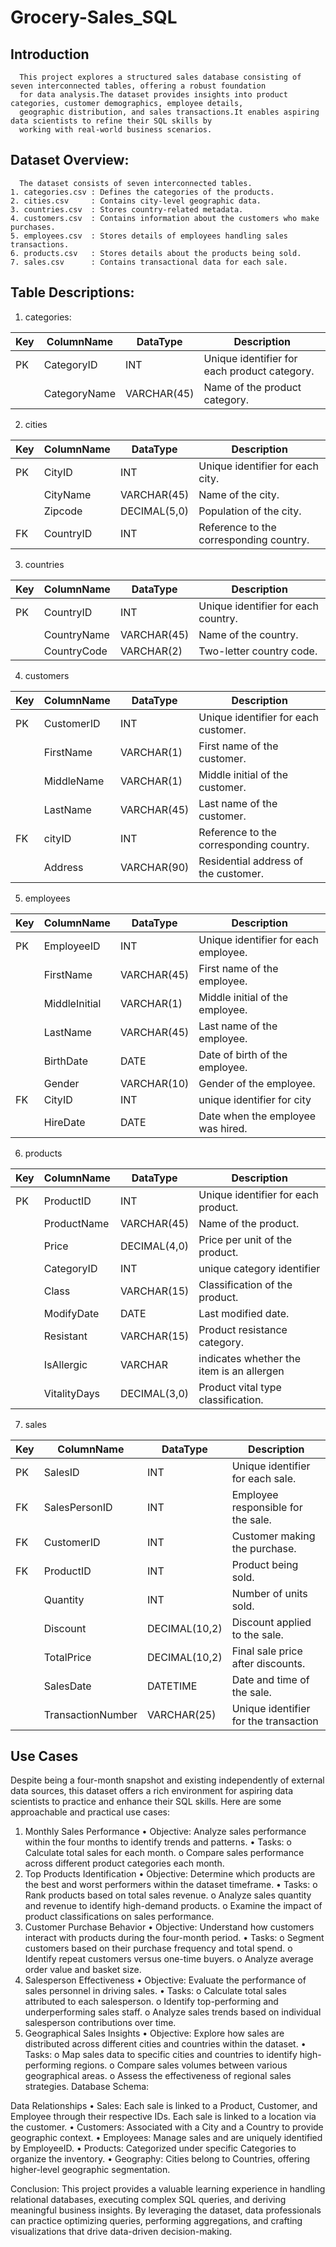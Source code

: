# Grocery-Sales_SQL
## Introduction
      This project explores a structured sales database consisting of seven interconnected tables, offering a robust foundation 
      for data analysis.The dataset provides insights into product categories, customer demographics, employee details,
      geographic distribution, and sales transactions.It enables aspiring data scientists to refine their SQL skills by 
      working with real-world business scenarios.
## Dataset Overview: 
      The dataset consists of seven interconnected tables.
    1. categories.csv : Defines the categories of the products.
    2. cities.csv     : Contains city-level geographic data.
    3. countries.csv  : Stores country-related metadata.
    4. customers.csv  : Contains information about the customers who make purchases.
    5. employees.csv  : Stores details of employees handling sales transactions.
    6. products.csv   : Stores details about the products being sold.
    7. sales.csv      : Contains transactional data for each sale.
## Table Descriptions:
 1. categories:
    
| Key | ColumnName | DataType | Description |
| ------- | ------- | ------- | ------- |   
|  PK | CategoryID |  INT | Unique identifier for each product category. |    	  	        
|     | CategoryName |  VARCHAR(45) |	 Name of the product category. |

2. cities
   
| Key | ColumnName | DataType | Description |
| ------- | ------- | ------- | ------- |   
|  PK | CityID |  INT | Unique identifier for each city. |    	  	        
|     | CityName |  VARCHAR(45) | Name of the city. |
|     | Zipcode |  DECIMAL(5,0) | Population of the city. |
| FK | CountryID |  INT | Reference to the corresponding country. |

3. countries

| Key | ColumnName | DataType | Description |
| ------- | ------- | ------- | ------- |   
|  PK | CountryID |  INT | Unique identifier for each country. |    	  	        
|     | CountryName |  VARCHAR(45) | Name of the country. |
|     | CountryCode |  VARCHAR(2) | Two-letter country code. |
		
4. customers

| Key | ColumnName | DataType | Description |
| ------- | ------- | ------- | ------- | 
|  PK | CustomerID |  INT | Unique identifier for each customer. |    	  	        
|     | FirstName |  VARCHAR(1) | First name of the customer. |
|     | MiddleName |  VARCHAR(1) |Middle initial of the customer. |
|     | LastName |  VARCHAR(45) | Last name of the customer. |
| FK | cityID |  INT | Reference to the corresponding country. |
|     | Address |  VARCHAR(90) | Residential address of the customer. |  

5. employees

| Key | ColumnName | DataType | Description |
| ------- | ------- | ------- | ------- | 
|  PK  |  EmployeeID  |  INT  |  Unique identifier for each employee.  |
|      |  FirstName  |  VARCHAR(45)  |  First name of the employee.  |
|      |  MiddleInitial  |  VARCHAR(1)  |  Middle initial of the employee.  |
|      |  LastName  |  VARCHAR(45)  |  Last name of the employee.  |
|      |  BirthDate  |	DATE  |	 Date of birth of the employee.  |
|      |  Gender  |  VARCHAR(10)  |  Gender of the employee.  |
|  FK  |  CityID  |  INT  |  unique identifier for city  |
|      |  HireDate  |	DATE  |  Date when the employee was hired.  |

6. products
   
| Key | ColumnName | DataType | Description |
| ------- | ------- | ------- | ------- | 
|  PK  |  ProductID  |	INT  |	Unique identifier for each product.  |
|      |  ProductName  |  VARCHAR(45)  |  Name of the product.  |
|      |  Price  |  DECIMAL(4,0)  |  Price per unit of the product.  |
|      |  CategoryID  |  INT  |	 unique category identifier  |
|      |  Class  |  VARCHAR(15)  |  Classification of the product.  |
|      |  ModifyDate  |  DATE  |  Last modified date.  |
|      |  Resistant  |  VARCHAR(15)  |	Product resistance category.  |
|      |  IsAllergic  |	 VARCHAR  |  indicates whether the item is an allergen  |
|      |  VitalityDays  |  DECIMAL(3,0)  |  Product vital type classification.  |

7. sales
   
| Key | ColumnName | DataType | Description |
| ------- | ------- | ------- | ------- | 
|  PK  |  SalesID  |  INT  |  Unique identifier for each sale.  |
|  FK  |  SalesPersonID	 |  INT	 |  Employee responsible for the sale.  |
|  FK  |  CustomerID  |	INT  |  Customer making the purchase.  |
|  FK  |  ProductID  |  INT  |	Product being sold.  |
|      |  Quantity  |   INT  |	Number of units sold.  |
|      |   Discount  |	DECIMAL(10,2)  |  Discount applied to the sale.  |
|      |  TotalPrice  |  DECIMAL(10,2)	|  Final sale price after discounts.  |
|      |  SalesDate  |	DATETIME  |  Date and time of the sale.  |
|      |  TransactionNumber  |	VARCHAR(25)  |	Unique identifier for the transaction  |

## Use Cases

Despite being a four-month snapshot and existing independently of external data sources, this dataset offers a rich environment for aspiring data scientists to practice and enhance their SQL skills. Here are some approachable and practical use cases:
1. Monthly Sales Performance
•	Objective: Analyze sales performance within the four months to identify trends and patterns.
•	Tasks:
o	Calculate total sales for each month.
o	Compare sales performance across different product categories each month.
2. Top Products Identification
•	Objective: Determine which products are the best and worst performers within the dataset timeframe.
•	Tasks:
o	Rank products based on total sales revenue.
o	Analyze sales quantity and revenue to identify high-demand products.
o	Examine the impact of product classifications on sales performance.
3. Customer Purchase Behavior
•	Objective: Understand how customers interact with products during the four-month period.
•	Tasks:
o	Segment customers based on their purchase frequency and total spend.
o	Identify repeat customers versus one-time buyers.
o	Analyze average order value and basket size.
4. Salesperson Effectiveness
•	Objective: Evaluate the performance of sales personnel in driving sales.
•	Tasks:
o	Calculate total sales attributed to each salesperson.
o	Identify top-performing and underperforming sales staff.
o	Analyze sales trends based on individual salesperson contributions over time.
5. Geographical Sales Insights
•	Objective: Explore how sales are distributed across different cities and countries within the dataset.
•	Tasks:
o	Map sales data to specific cities and countries to identify high-performing regions.
o	Compare sales volumes between various geographical areas.
o	Assess the effectiveness of regional sales strategies.
Database Schema:
 
Data Relationships
•	Sales: Each sale is linked to a Product, Customer, and Employee through their respective IDs. Each sale is linked to a location via the customer.
•	Customers: Associated with a City and a Country to provide geographic context.
•	Employees: Manage sales and are uniquely identified by EmployeeID.
•	Products: Categorized under specific Categories to organize the inventory.
•	Geography: Cities belong to Countries, offering higher-level geographic segmentation.

Conclusion:
This project provides a valuable learning experience in handling relational databases, executing complex SQL queries, and deriving meaningful business insights. By leveraging the dataset, data professionals can practice optimizing queries, performing aggregations, and crafting visualizations that drive data-driven decision-making.

